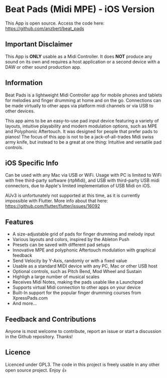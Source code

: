 # Beat Pads (Midi MPE) - iOS Version

This App is open source. Access the code here: https://github.com/anzbert/beat_pads

## Important Disclaimer

This App is **ONLY** usable as a Midi Controller. It does **NOT** produce any sound on its own and requires a host application or a second device with a DAW or other sound production app.

## Information

Beat Pads is a lightweight Midi Controller app for mobile phones and tablets for melodies and finger drumming at home and on the go. Connections can be made virtually to other apps via platform midi channels or via USB to other devices.

This app aims to be an easy-to-use pad input device featuring a variety of layouts, intuitive playability and modern modulation options, such as MPE and Polyphonic Aftertouch. It was designed for people that prefer pads to pianos! The focus of this app is not to be a jack-of-all-trades Midi swiss army knife, but instead to be a great at one thing: Intuitive and versatile pad controls.

## iOS Specific Info

Can be used with any Mac via USB or WiFi. Usage with PC is limited to WiFi with free third-party software (rtpMidi), and USB with third-party USB midi connectors, due to Apple's limited implementation of USB Midi on iOS.

AUv3 is unfortunately not supported at this time, as it is currently impossible with Flutter. More info about that here: https://github.com/flutter/flutter/issues/16092

## Features

- A size-adjustable grid of pads for finger drumming and melody input
- Various layouts and colors, inspired by the Ableton Push
- Presets can be saved with different pad setups
- Innovative MPE and polyphonic Aftertouch modulation with graphical feedback
- Send Velocity by Y-Axis, randomly or with a fixed value
- Usable as a standard MIDI device with any PC, Mac or other USB host
- Optional controls, such as Pitch Bend, Mod Wheel and Sustain
- Highligh a large number of musical scales
- Receives Midi Notes, making the pads usable like a Launchpad
- Supports virtual Midi connection to other apps on your device
- Built-In support for the popular finger drumming courses from XpressPads.com
- And more...

## Feedback and Contributions

Anyone is most welcome to contribute, report an issue or start a discussion in the Github repository. Thanks!

## Licence

Licenced under GPL3. The code in this project is freely usable in any other open source project. Enjoy 👍
